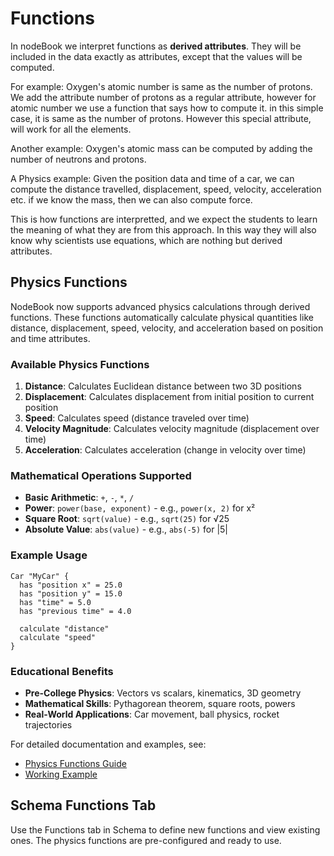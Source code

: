 # Functions

In nodeBook we interpret functions as **derived attributes**. They will be
included in the data exactly as attributes, except that the values
will be computed.

For example: Oxygen's atomic number is same as the number of
protons. We add the attribute number of protons as a regular
attribute, however for atomic number we use a function that says how
to compute it. in this simple case, it is same as the number of
protons. However this special attribute, will work for all the
elements.

Another example: Oxygen's atomic mass can be computed by adding the
number of neutrons and protons.

A Physics example: Given the position data and time of a car, we can
compute the distance travelled, displacement, speed, velocity,
acceleration etc.  if we know the mass, then we can also compute
force.

This is how functions are interpretted, and we expect the students to
learn the meaning of what they are from this approach. In this way
they will also know why scientists use equations, which are nothing
but derived attributes.

## Physics Functions

NodeBook now supports advanced physics calculations through derived functions. These functions automatically calculate physical quantities like distance, displacement, speed, velocity, and acceleration based on position and time attributes.

### Available Physics Functions

1. **Distance**: Calculates Euclidean distance between two 3D positions
2. **Displacement**: Calculates displacement from initial position to current position  
3. **Speed**: Calculates speed (distance traveled over time)
4. **Velocity Magnitude**: Calculates velocity magnitude (displacement over time)
5. **Acceleration**: Calculates acceleration (change in velocity over time)

### Mathematical Operations Supported

- **Basic Arithmetic**: `+`, `-`, `*`, `/`
- **Power**: `power(base, exponent)` - e.g., `power(x, 2)` for x²
- **Square Root**: `sqrt(value)` - e.g., `sqrt(25)` for √25
- **Absolute Value**: `abs(value)` - e.g., `abs(-5)` for |5|

### Example Usage

```
Car "MyCar" {
  has "position x" = 25.0
  has "position y" = 15.0
  has "time" = 5.0
  has "previous time" = 4.0
  
  calculate "distance"
  calculate "speed"
}
```

### Educational Benefits

- **Pre-College Physics**: Vectors vs scalars, kinematics, 3D geometry
- **Mathematical Skills**: Pythagorean theorem, square roots, powers
- **Real-World Applications**: Car movement, ball physics, rocket trajectories

For detailed documentation and examples, see:
- [Physics Functions Guide](frontend/public/physics-functions-guide.md)
- [Working Example](frontend/public/physics-example.cnl)

## Schema Functions Tab

Use the Functions tab in Schema to define new functions and view existing ones. The physics functions are pre-configured and ready to use.

